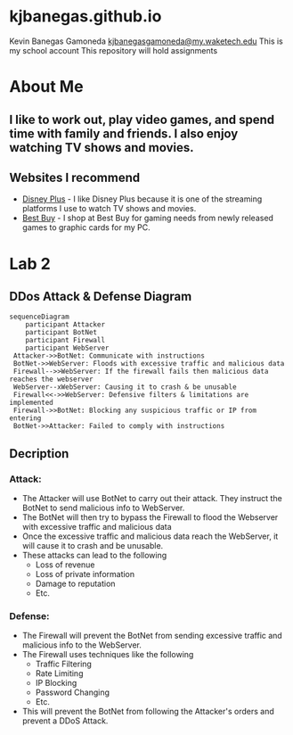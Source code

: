 # kjbanegas.github.io
Kevin Banegas Gamoneda 
kjbanegasgamoneda@my.waketech.edu
This is my school account
This repository will hold assignments 

# About Me
## I like to work out, play video games, and spend time with family and friends. I also enjoy watching TV shows and movies.
## Websites I recommend

* [Disney Plus](www.disneyplus.com) - I like Disney Plus because it is one of the streaming platforms I use to watch TV shows and movies. 
* [Best Buy](www.disneyplus.com) - I shop at Best Buy for gaming needs from newly released games to graphic cards for my PC. 

# Lab 2 

## DDos Attack & Defense Diagram

```mermaid
sequenceDiagram
	participant Attacker
	participant BotNet
	participant Firewall
	participant WebServer
 Attacker->>BotNet: Communicate with instructions 
 BotNet->>WebServer: Floods with excessive traffic and malicious data
 Firewall-->>WebServer: If the firewall fails then malicious data reaches the webserver 
 WebServer--xWebServer: Causing it to crash & be unusable
 Firewall<<->>WebServer: Defensive filters & limitations are implemented 
 Firewall->>BotNet: Blocking any suspicious traffic or IP from entering 
 BotNet->>Attacker: Failed to comply with instructions 

```

## Decription

### Attack:

* The Attacker will use BotNet to carry out their attack. They instruct the BotNet to send malicious info to WebServer.
* The BotNet will then try to bypass the Firewall to flood the Webserver with excessive traffic and malicious data 
* Once the excessive traffic and malicious data reach the WebServer, it will cause it to crash and be unusable.
* These attacks can lead to the following 
	* Loss of revenue
	* Loss of private information 
	* Damage to reputation
 	* Etc.

### Defense:

* The Firewall will prevent the BotNet from sending excessive traffic and malicious info to the WebServer.
* The Firewall uses techniques like the following
	* Traffic Filtering 
	* Rate Limiting 
	* IP Blocking 
	* Password Changing 
	* Etc. 
* This will prevent the BotNet from following the Attacker's orders and prevent a DDoS Attack.
